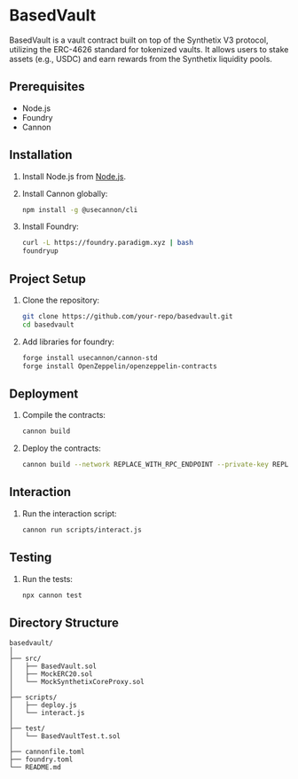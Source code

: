 # BasedVault

BasedVault is a vault contract built on top of the Synthetix V3 protocol, utilizing the ERC-4626 standard for tokenized vaults. It allows users to stake assets (e.g., USDC) and earn rewards from the Synthetix liquidity pools.

## Prerequisites

- Node.js
- Foundry
- Cannon

## Installation

1. Install Node.js from [Node.js](https://nodejs.org/).

2. Install Cannon globally:
   ```sh
   npm install -g @usecannon/cli
   ```
3. Install Foundry:
   ```sh
   curl -L https://foundry.paradigm.xyz | bash
   foundryup
   ```

## Project Setup

1. Clone the repository:

   ```sh
   git clone https://github.com/your-repo/basedvault.git
   cd basedvault
   ```

2. Add libraries for foundry:

   ```sh
   forge install usecannon/cannon-std
   forge install OpenZeppelin/openzeppelin-contracts
   ```

## Deployment

1. Compile the contracts:

   ```sh
   cannon build
   ```

2. Deploy the contracts:
   ```sh
   cannon build --network REPLACE_WITH_RPC_ENDPOINT --private-key REPLACE_WITH_KEY_THAT_HAS_GAS_TOKENS
   ```

## Interaction

1. Run the interaction script:
   ```sh
   cannon run scripts/interact.js
   ```

## Testing

1. Run the tests:
   ```sh
   npx cannon test
   ```

## Directory Structure

```
basedvault/
│
├── src/
│   ├── BasedVault.sol
│   ├── MockERC20.sol
│   └── MockSynthetixCoreProxy.sol
│
├── scripts/
│   ├── deploy.js
│   └── interact.js
│
├── test/
│   └── BasedVaultTest.t.sol
│
├── cannonfile.toml
├── foundry.toml
└── README.md
```
